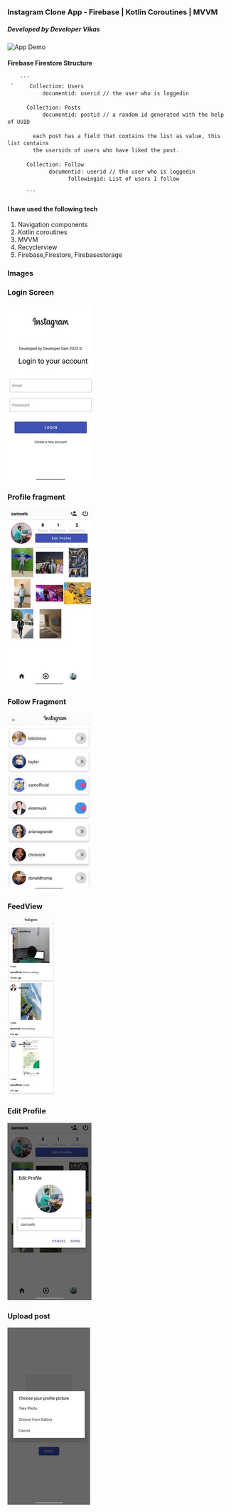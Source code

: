 ### Instagram Clone App - Firebase | Kotlin Coroutines | MVVM 
#####      Developed by Developer Vikas
![App Demo](./images/DEMO.gif)


#### Firebase Firestore Structure 

        ```
     `     Collection: Users
               documentid: userid // the user who is loggedin
     
          Collection: Posts
               documentid: postid // a random id generated with the help of UUID
           
            each post has a field that contains the list as value, this list contains 
            the usersids of users who have liked the post. 
     
          Collection: Follow
                 documentid: userid // the user who is loggedin
                       followingid: List of users I follow
          
          ```

#### I have used the following tech 

1. Navigation components 
2. Kotlin coroutines
3. MVVM
4. Recyclerview
5. Firebase,Firestore, Firebasestorage


### Images

### Login Screen
![](images/8861.jpg)

### Profile fragment 
![](images/8860.jpg)

### Follow Fragment
![](images/8857.jpg)

### FeedView 
![](images/8856.jpg)

### Edit Profile 
![](images/8859.jpg)

### Upload post 
![](images/8858.jpg)


